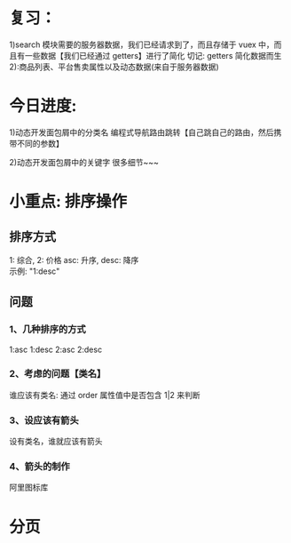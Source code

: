 # 复习：
1)search 模块需要的服务器数据，我们已经请求到了，而且存储于 vuex 中，而且有一些数据【我们已经通过 getters】进行了简化
切记: getters 简化数据而生
2):商品列表、平台售卖属性以及动态数据(来自于服务器数据)



# 今日进度: 
1)动态开发面包屑中的分类名
编程式导航路由跳转【自己跳自己的路由，然后携带不同的参数】

2)动态开发面包屑中的关键字
很多细节~~~

# 小重点: 排序操作

## 排序方式 

1: 综合, 2: 价格 asc: 升序, desc: 降序  
示例: "1:desc"

## 问题

### 1、几种排序的方式
1:asc
1:desc
2:asc
2:desc

### 2、考虑的问题【类名】

谁应该有类名: 通过 order 属性值中是否包含 1|2 来判断

### 3、设应该有箭头

设有类名，谁就应该有箭头

### 4、箭头的制作

阿里图标库

# 分页